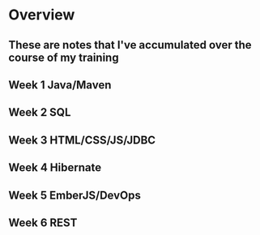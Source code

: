# Overview
These are notes that I've accumulated over the course of my training
---
## Week 1 Java/Maven

## Week 2 SQL

## Week 3 HTML/CSS/JS/JDBC

## Week 4 Hibernate

## Week 5 EmberJS/DevOps

## Week 6 REST

